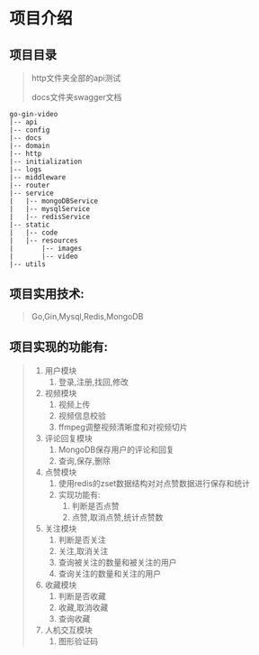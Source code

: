 # 项目介绍

## 项目目录
> http文件夹全部的api测试 
> 
>docs文件夹swagger文档
````
go-gin-video
|-- api
|-- config
|-- docs
|-- domain
|-- http
|-- initialization
|-- logs
|-- middleware
|-- router
|-- service
|   |-- mongoDBService
|   |-- mysqlService
|   |-- redisService
|-- static
|   |-- code
|   |-- resources
|       |-- images
|       |-- video
|-- utils
````
## 项目实用技术:
>Go,Gin,Mysql,Redis,MongoDB

## 项目实现的功能有:
> 
> 1. 用户模块
>    1. 登录,注册,找回,修改
> 2. 视频模块
>    1. 视频上传
>    2. 视频信息校验
>    3. ffmpeg调整视频清晰度和对视频切片
> 3. 评论回复模块
>    1. MongoDB保存用户的评论和回复
>    2. 查询,保存,删除
> 4. 点赞模块
>    1. 使用redis的zset数据结构对对点赞数据进行保存和统计
>    2. 实现功能有:
>       1. 判断是否点赞
>       2. 点赞,取消点赞,统计点赞数
> 5. 关注模块
>    1. 判断是否关注
>    2. 关注,取消关注
>    3. 查询被关注的数量和被关注的用户
>    4. 查询关注的数量和关注的用户
> 6. 收藏模块
>    1. 判断是否收藏
>    2. 收藏,取消收藏
>    3. 查询收藏
> 7. 人机交互模块
>    1. 图形验证码